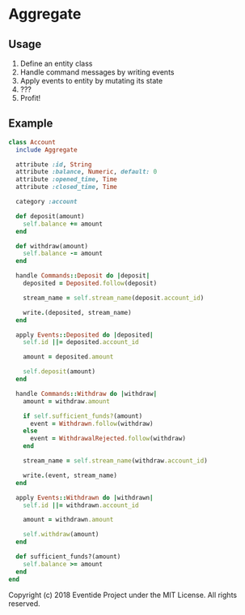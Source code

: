 # Aggregate

## Usage

1. Define an entity class
2. Handle command messages by writing events
3. Apply events to entity by mutating its state
4. ???
5. Profit!

## Example

```ruby
class Account
  include Aggregate

  attribute :id, String
  attribute :balance, Numeric, default: 0
  attribute :opened_time, Time
  attribute :closed_time, Time

  category :account

  def deposit(amount)
    self.balance += amount
  end

  def withdraw(amount)
    self.balance -= amount
  end

  handle Commands::Deposit do |deposit|
    deposited = Deposited.follow(deposit)

    stream_name = self.stream_name(deposit.account_id)

    write.(deposited, stream_name)
  end

  apply Events::Deposited do |deposited|
    self.id ||= deposited.account_id

    amount = deposited.amount

    self.deposit(amount)
  end

  handle Commands::Withdraw do |withdraw|
    amount = withdraw.amount

    if self.sufficient_funds?(amount)
      event = Withdrawn.follow(withdraw)
    else
      event = WithdrawalRejected.follow(withdraw)
    end

    stream_name = self.stream_name(withdraw.account_id)

    write.(event, stream_name)
  end

  apply Events::Withdrawn do |withdrawn|
    self.id ||= withdrawn.account_id

    amount = withdrawn.amount

    self.withdraw(amount)
  end

  def sufficient_funds?(amount)
    self.balance >= amount
  end
end
```

Copyright (c) 2018 Eventide Project under the MIT License. All rights reserved.
